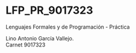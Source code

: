 # LFP_PR_9017323
Lenguajes Formales y de Programación - Práctica

Lino Antonio García Vallejo.  
Carnet 9017323
